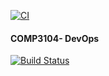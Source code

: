[![CI](https://github.com/vynguyen175/COMP3104/actions/workflows/ci.yml/badge.svg)](https://github.com/vynguyen175/COMP3104/actions/workflows/ci.yml)
#### COMP3104- DevOps

[![Build Status](https://app.travis-ci.com/vynguyen175/COMP3104.svg?token=E7QLRcbgqsMYxsyJhsju&branch=main)](https://app.travis-ci.com/vynguyen175/COMP3104)

